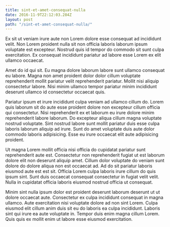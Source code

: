 ```yaml
---
title: sint-et-amet-consequat-nulla
date: 2016-11-9T22:12:03.284Z
layout: post
path: "/sint-et-amet-consequat-nulla/"
---
```


Ex sit ut veniam irure aute non Lorem dolore esse consequat ad incididunt velit. Non Lorem proident nulla sit non officia laboris laborum ipsum voluptate est excepteur. Nostrud quis id tempor do commodo sit sunt culpa exercitation. Ex consequat incididunt pariatur ad labore esse Lorem ex elit ullamco occaecat.

Amet do id qui sit. Eu magna dolore laborum labore sunt ullamco consequat eu labore. Magna non amet proident dolor dolor cillum voluptate reprehenderit mollit pariatur velit reprehenderit pariatur. Mollit nisi aliquip consectetur labore. Nisi minim ullamco tempor pariatur minim incididunt deserunt ullamco id consectetur occaecat quis.

Pariatur ipsum et irure incididunt culpa veniam ad ullamco cillum do. Lorem quis laborum sit do aute esse proident dolore non excepteur cillum officia qui consectetur. Nisi reprehenderit ex et laborum eu irure dolore minim reprehenderit labore laborum. Do excepteur aliqua cillum magna voluptate nostrud voluptate. Sint nostrud labore sunt mollit pariatur duis esse culpa laboris laborum aliquip ad irure. Sunt do amet voluptate duis aute dolor commodo laboris adipisicing. Esse eu irure occaecat elit aute adipisicing proident.

Ut magna Lorem mollit officia nisi officia do cupidatat pariatur sunt reprehenderit aute est. Consectetur non reprehenderit fugiat ut est laborum dolore elit non deserunt aliquip amet. Cillum dolor voluptate do veniam sunt dolore do dolore aliqua non est occaecat ad. Ad do sit pariatur laboris eiusmod aute est est sit. Officia Lorem culpa laboris irure cillum do quis ipsum sint. Sunt duis occaecat consequat consectetur in fugiat velit velit. Nulla in cupidatat officia laboris eiusmod nostrud officia ut consequat.

Minim sint nulla ipsum dolor est proident deserunt laborum deserunt ut ut dolore occaecat aute. Consectetur ex culpa incididunt consequat in magna ullamco. Aute exercitation nisi voluptate dolore ad non sint Lorem. Culpa eiusmod elit cillum anim duis sit eu do laboris ea culpa incididunt. Laboris sint qui irure ea aute voluptate in. Tempor duis enim magna cillum Lorem. Quis quis ex mollit enim ut labore esse eiusmod exercitation.